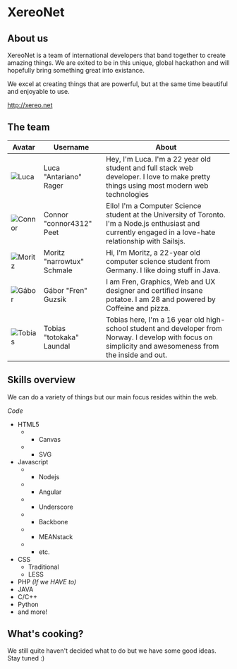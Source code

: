 XereoNet
========

## About us

XereoNet is a team of international developers that band together to create amazing things. We are exited to be in this unique, global hackathon and will hopefully bring something great into existance.

We excel at creating things that are powerful, but at the same time beautiful and enjoyable to use.

http://xereo.net

## The team

Avatar | Username | About
------ | -------- | -------
![Luca](https://dl.dropboxusercontent.com/u/16572398/Avatars2/luca_small.jpg) | Luca "Antariano" Rager | Hey, I'm Luca. I'm a 22 year old student and full stack web developer. I love to make pretty things using most modern web technologies
![Connor](https://dl.dropboxusercontent.com/u/16572398/Avatars2/connor_small.jpg) | Connor "connor4312" Peet | Ello! I'm a Computer Science student at the University of Toronto. I'm a Node.js enthusiast and currently engaged in a love-hate relationship with Sailsjs.
![Moritz](https://dl.dropboxusercontent.com/u/16572398/Avatars2/moritz_small.jpg) | Moritz "narrowtux" Schmale | Hi, I'm Moritz, a 22-year old computer science student from Germany. I like doing stuff in Java.
![Gábor](https://dl.dropboxusercontent.com/u/16572398/Avatars2/gabor_small.jpg) | Gábor "Fren" Guzsik | I am Fren, Graphics, Web and UX designer and certified insane potatoe. I am 28 and powered by Coffeine and pizza.
![Tobias](https://dl.dropboxusercontent.com/u/16572398/Avatars2/tobias_small.jpg) | Tobias "totokaka" Laundal | Tobias here, I'm a 16 year old high-school student and developer from Norway. I develop with focus on simplicity and awesomeness from the inside and out.

## Skills overview

We can do a variety of things but our main focus resides within the web.

*Code*

* HTML5
    * + Canvas
    * + SVG
* Javascript
    * + Nodejs
    * + Angular
    * + Underscore
    * + Backbone
    * + MEANstack
    * + etc.
* CSS
    * Traditional
    * LESS
* PHP *(If we HAVE to)*
* JAVA
* C/C++
* Python
* and more!

## What's cooking?

We still quite haven't decided what to do but we have some good ideas. Stay tuned :)

